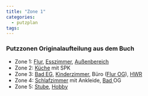 ```yaml
---
title: "Zone 1"
categories:
  - putzplan
tags:
---
```

### Putzzonen Originalaufteilung aus dem Buch

-   Zone  1:  [Flur](../Flur),  [Esszimmer](../Esszimmer),  [Außenbereich](../Aussenbereich)
-   Zone  2:  [Küche](../Kueche)  mit SPK
-   Zone  3:  [Bad EG](../BadEG),  [Kinderzimmer](../Kinderzimmer), Büro ([Flur OG](../FlurOG)),  [HWR](../HWR)
-   Zone  4:  [Schlafzimmer](../Schlafzimmer)  mit Ankleide,  [Bad ](../Bad) OG 
-   Zone  5:  [Stube](https://steffiland.github.io/wiki/assets/static/putzplan/flylady.html#Stube),  [Hobby](https://steffiland.github.io/wiki/assets/static/putzplan/flylady.html#Hobby)
<!--stackedit_data:
eyJoaXN0b3J5IjpbOTY5OTAyMjFdfQ==
-->